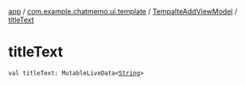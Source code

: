 [app](../../index.md) / [com.example.chatmemo.ui.template](../index.md) / [TempalteAddViewModel](index.md) / [titleText](./title-text.md)

# titleText

`val titleText: MutableLiveData<`[`String`](https://kotlinlang.org/api/latest/jvm/stdlib/kotlin/-string/index.html)`>`